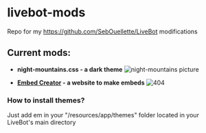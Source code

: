 # livebot-mods
Repo for my https://github.com/SebOuellette/LiveBot modifications

## Current mods:
* **night-mountains.css - a dark theme**
![night-mountains picture](https://money.is-on.top/‌‍‍‍​​⁠⁠‍‌‍​/direct)

* **[Embed Creator](https://bad.is-having.fun/livebot-embed/) - a website to make embeds**
![404](http://your-mom.is-having.fun/404)

### How to install themes?
Just add em in your "/resources/app/themes" folder located in your LiveBot's main directory
